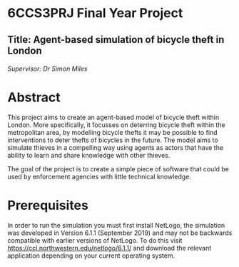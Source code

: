 # 6CCS3PRJ Final Year Project 
## Title: Agent-based simulation of bicycle theft in London
###### Supervisor: Dr Simon Miles

# Abstract
This project aims to create an agent-based model of bicycle theft within London. More specifically, it focusses on deterring bicycle theft within the metropolitan area, by modelling bicycle
thefts it may be possible to find interventions to deter thefts of bicycles in the future. The
model aims to simulate thieves in a compelling way using agents as actors that have the ability
to learn and share knowledge with other thieves.

The goal of the project is to create a simple piece of software that could be used by
enforcement agencies with little technical knowledge.

# Prerequisites
In order to run the simulation you must first install NetLogo, the simulation was developed
in Version 6.1.1 (September 2019) and may not be backwards compatible with earlier versions
of NetLogo. To do this visit https://ccl.northwestern.edu/netlogo/6.1.1/ and download the
relevant application depending on your current operating system.

